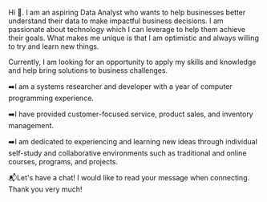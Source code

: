 Hi 👋.
I am an aspiring Data Analyst who wants to help businesses better understand their data to make impactful business decisions. I am passionate about technology which I can leverage to help them achieve their goals. What makes me unique is that I am optimistic and always willing to try and learn new things. 

Currently, I am looking for an opportunity to apply my skills and knowledge and help bring solutions to business challenges.


➡️I am a systems researcher and developer with a year of computer programming experience.

➡️I have provided customer-focused service, product sales, and inventory management.

➡️I am dedicated to experiencing and learning new ideas through individual self-study and collaborative environments such as traditional and online courses, programs, and projects.


📬Let's have a chat! I would like to read your message when connecting. Thank you very much!
